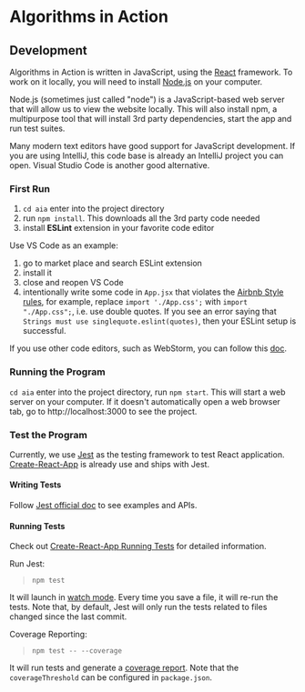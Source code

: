 # Algorithms in Action

## Development
Algorithms in Action is written in JavaScript, using the [React](https://reactjs.org/)
framework. To work on it locally, you will need to install
[Node.js](https://nodejs.org/en/download/) on your computer.

Node.js (sometimes just called "node") is a JavaScript-based web server that will allow us
to view the website locally. This will also install npm, a multipurpose tool that will
install 3rd party dependencies, start the app and run test suites.

Many modern text editors have good support for JavaScript development. If you are using
IntelliJ, this code base is already an IntelliJ project you can open. Visual Studio Code
is another good alternative.

### First Run
1. `cd aia` enter into the project directory
2. run `npm install`. This downloads all the 3rd party code needed
3. install **ESLint** extension in your favorite code editor

Use VS Code as an example:
1. go to market place and search ESLint extension
2. install it
3. close and reopen VS Code
4. intentionally write some code in `App.jsx` that violates the [Airbnb Style rules](https://github.com/airbnb/javascript/blob/master/react/README.md), for example, replace `import './App.css';` with `import "./App.css";`, i.e. use double quotes. If you see an error saying that `Strings must use singlequote.eslint(quotes)`, then your ESLint setup is successful.
     
If you use other code editors, such as WebStorm, you can follow this [doc](https://www.jetbrains.com/help/webstorm/eslint.html).


### Running the Program
`cd aia` enter into the project directory, run `npm start`. This will start a web server on your computer.
If it doesn't automatically open a web browser tab, go to http://localhost:3000 to see the
project.

### Test the Program
Currently, we use [Jest](https://jestjs.io/docs/en/getting-started) as the testing framework to test React application. [Create-React-App](https://create-react-app.dev/) is already use and ships with Jest.

#### Writing Tests

Follow [Jest official doc](https://jestjs.io/docs/en/using-matchers) to see examples and APIs.

#### Running Tests

Check out [Create-React-App Running Tests](https://create-react-app.dev/docs/running-tests/#docsNav) for detailed information.

Run Jest:
> `npm test`

It will launch in [watch mode](https://jestjs.io/docs/en/cli.html#--watch). Every time you save a file, it will re-run the tests. Note that, by default, Jest will only run the tests related to files changed since the last commit. 

Coverage Reporting:
> `npm test -- --coverage`

It will run tests and generate a [coverage report](https://medium.com/@krishankantsinghal/how-to-read-test-coverage-report-generated-using-jest-c2d1cb70da8b). Note that the `coverageThreshold` can be configured in `package.json`.
